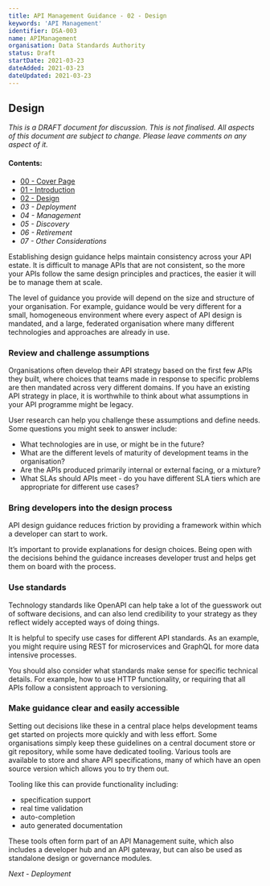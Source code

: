 ```yaml
---
title: API Management Guidance - 02 - Design
keywords: 'API Management'
identifier: DSA-003
name: APIManagement
organisation: Data Standards Authority
status: Draft
startDate: 2021-03-23
dateAdded: 2021-03-23
dateUpdated: 2021-03-23
---
```


## Design


_This is a DRAFT document for discussion. This is not finalised. All aspects of this document are subject to change. Please leave comments on any aspect of it._

#### Contents:
- [00 - Cover Page](index.html)
- [01 - Introduction](APIM-Introduction.html)
- [02 - Design](APIM-Design.html)
- *03 - Deployment*
- *04 - Management*
- *05 - Discovery*
- *06 - Retirement*
- *07 - Other Considerations*


Establishing design guidance helps maintain consistency across your API estate. It is difficult to manage APIs that are not consistent, so the more your APIs follow the same design principles and practices, the easier it will be to manage them at scale.

The level of guidance you provide will depend on the size and structure of your organisation. For example, guidance would be very different for a small, homogeneous environment where every aspect of API design is mandated, and a large, federated organisation where many different technologies and approaches are already in use.

### Review and challenge assumptions
Organisations often develop their API strategy based on the first few APIs they built, where choices that teams made in response to specific problems are then mandated across very different domains. If you have an existing API strategy in place, it is worthwhile to think about what assumptions in your API programme might be legacy.

User research can help you challenge these assumptions and define needs. Some questions you might seek to answer include:

- What technologies are in use, or might be in the future?
- What are the different levels of maturity of development teams in the organisation?
- Are the APIs produced primarily internal or external facing, or a mixture?
- What SLAs should APIs meet - do you have different SLA tiers which are appropriate for different use cases?


### Bring developers into the design process
API design guidance reduces friction by providing a framework within which a developer can start to work.

It’s important to provide explanations for design choices. Being open with the decisions behind the guidance increases developer trust and helps get them on board with the process.

### Use standards

Technology standards like OpenAPI can help take a lot of the guesswork out of software decisions, and can also lend credibility to your strategy as they reflect widely accepted ways of doing things.

It is helpful to specify use cases for different API standards. As an example, you might require using REST for microservices and GraphQL for more data intensive processes.

You should also consider what standards make sense for specific technical details. For example, how to use HTTP functionality, or requiring that all APIs follow a consistent approach to versioning.

### Make guidance clear and easily accessible
Setting out decisions like these in a central place helps development teams get started on projects more quickly and with less effort. Some organisations simply keep these guidelines on a central document store or git repository, while some have dedicated tooling. Various tools are available to store and share API specifications, many of which have an open source version which allows you to try them out.

Tooling like this can provide functionality including:

- specification support
- real time validation
- auto-completion
- auto generated documentation

These tools often form part of an API Management suite, which also includes a developer hub and an API gateway, but can also be used as standalone design or governance modules. 

*Next - Deployment*
